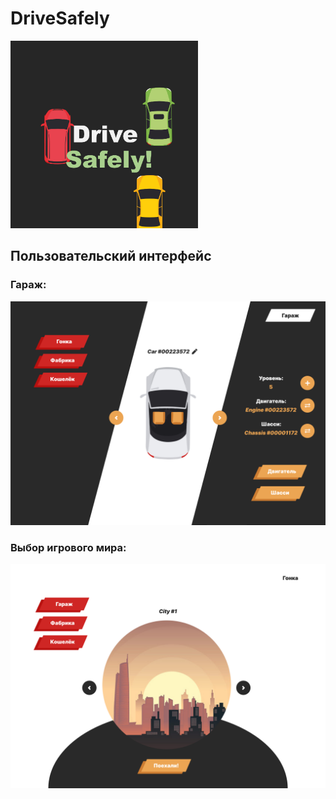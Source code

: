 # DriveSafely

<img src="https://github.com/loud1y/DriveSafely/blob/main/ds.jpg" width="300"/>


## Пользовательский интерфейс

### Гараж:

<img src="https://github.com/loud1y/DriveSafely/blob/main/CarView.png" width="600"/>


### Выбор игрового мира:

<img src="https://github.com/loud1y/DriveSafely/blob/main/WorldView.png" width="600"/>
